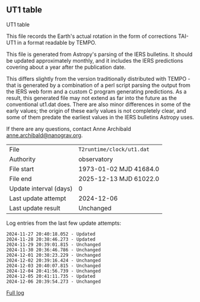 
## UT1 table

UT1 table

This file records the Earth's actual rotation in the form of
corrections TAI-UT1 in a format readable by TEMPO.

This file is generated from Astropy's parsing of the IERS
bulletins. It should be updated approximately monthly, and it
includes the IERS predictions covering about a year after the
publication date.

This differs slightly from the version traditionally distributed
with TEMPO - that is generated by a combination of a perl script
parsing the output from the IERS web form and a custom C program
generating predictions. As a result, this generated file may not
extend as far into the future as the conventional ut1.dat does.
There are also minor differences in some of the early values; the
origin of these early values is not completely clear, and some of
them predate the earliest values in the IERS bulletins Astropy uses.

If there are any questions, contact Anne Archibald
<anne.archibald@nanograv.org>.

|     |     |
|:--- |:--- |
| File | `T2runtime/clock/ut1.dat` |
| Authority | observatory |
| File start | 1973-01-02 MJD 41684.0 |
| File end | 2025-12-13 MJD 61022.0 |
| Update interval (days) | 0 |
| Last update attempt | 2024-12-06 |
| Last update result | Unchanged |

Log entries from the last few update attempts:
```
2024-11-27 20:40:18.052 - Updated
2024-11-28 20:38:46.273 - Updated
2024-11-29 20:39:01.815 - Unchanged
2024-11-30 20:36:46.786 - Unchanged
2024-12-01 20:38:23.229 - Unchanged
2024-12-02 20:39:16.424 - Unchanged
2024-12-03 20:40:07.815 - Unchanged
2024-12-04 20:41:56.739 - Unchanged
2024-12-05 20:41:11.735 - Updated
2024-12-06 20:39:54.273 - Unchanged
```
[Full log](https://raw.githubusercontent.com/ipta/pulsar-clock-corrections/main/log/T2runtime/clock/ut1.dat.log)
